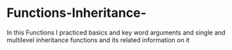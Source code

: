 # Functions-Inheritance-
In this Functions I practiced basics and key word arguments and single and multilevel inheritance functions  and its related information on it 
